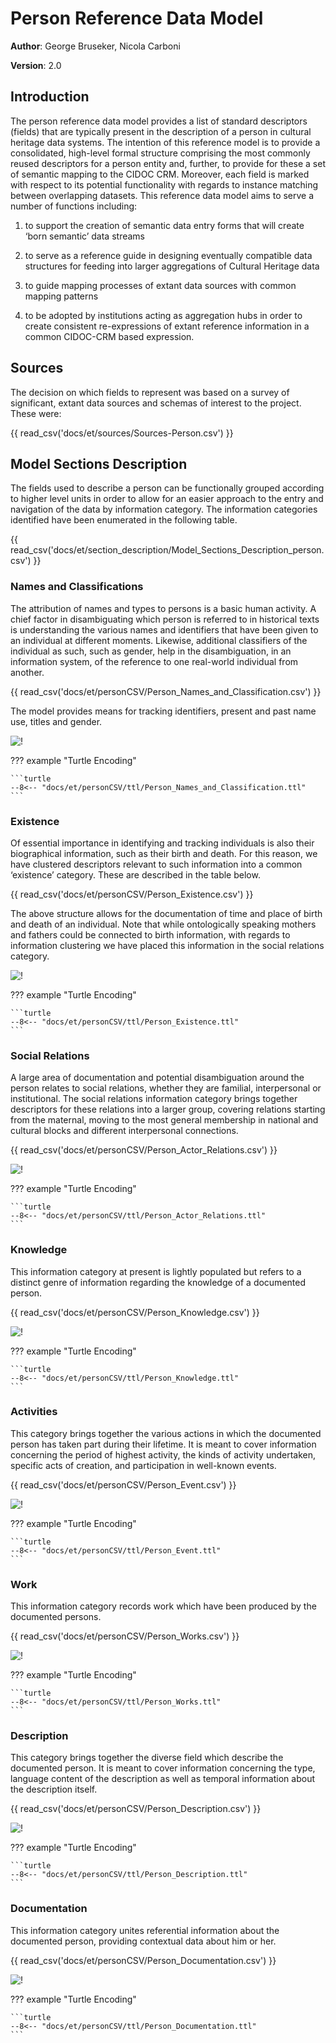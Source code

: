 # Person Reference Data Model

**Author**: George Bruseker, Nicola Carboni

**Version**: 2.0

## Introduction

The person reference data model provides a list of standard descriptors (fields) that are typically present in the description of a person in cultural heritage data systems. The intention of this reference model is to provide a consolidated, high-level formal structure comprising the most commonly reused descriptors for a person entity and, further, to provide for these a set of semantic mapping to the CIDOC CRM. Moreover, each field is marked with respect to its potential functionality with regards to instance matching between overlapping datasets. This reference data model aims to serve a number of functions including: 

1. to support the creation of semantic data entry forms that will create ‘born semantic’ data streams

2. to serve as a reference guide in designing eventually compatible data structures for feeding into larger aggregations of Cultural Heritage data

3. to guide mapping processes of extant data sources with common mapping patterns

4. to be adopted by institutions acting as aggregation hubs in order to create consistent re-expressions of extant reference information in a common CIDOC-CRM based expression.

## Sources

The decision on which fields to represent was based on a survey of significant, extant data sources and schemas of interest to the project. These were:

{{ read_csv('docs/et/sources/Sources-Person.csv') }}


## Model Sections Description

The fields used to describe a person can be functionally grouped according to higher level units in order to allow for an easier approach to the entry and navigation of the data by information category. The information categories identified have been enumerated in the following table.


{{ read_csv('docs/et/section_description/Model_Sections_Description_person.csv') }}



### Names and Classifications

The attribution of names and types to persons is a basic human activity. A chief factor in disambiguating which person is referred to in historical texts is understanding the various names and identifiers that have been given to an individual at different moments. Likewise, additional classifiers of the individual as such, such as gender, help in the disambiguation, in an information system, of the reference to one real-world individual from another.

{{ read_csv('docs/et/personCSV/Person_Names_and_Classification.csv') }}

The model provides means for tracking identifiers, present and past name use, titles and gender.

![!](personCSV/ttl/mmd/png/Person_Names_and_Classification.png)

??? example "Turtle Encoding"

	```turtle
	--8<-- "docs/et/personCSV/ttl/Person_Names_and_Classification.ttl"
	```



### Existence

Of essential importance in identifying and tracking individuals is also their biographical information, such as their birth and death. For this reason, we have clustered descriptors relevant to such information into a common ‘existence’ category. These are described in the table below.

{{ read_csv('docs/et/personCSV/Person_Existence.csv') }}


The above structure allows for the documentation of time and place of birth and death of an individual. Note that while ontologically speaking mothers and fathers could be connected to birth information, with regards to information clustering we have placed this information in the social relations category.

![!](personCSV/ttl/mmd/png/Person_Existence.png)

??? example "Turtle Encoding"

	```turtle
	--8<-- "docs/et/personCSV/ttl/Person_Existence.ttl"
	```




### Social Relations

A large area of documentation and potential disambiguation around the person relates to social relations, whether they are familial, interpersonal or institutional. The social relations information category brings together descriptors for these relations into a larger group, covering relations starting from the maternal, moving to the most general membership in national and cultural blocks and different interpersonal connections.

{{ read_csv('docs/et/personCSV/Person_Actor_Relations.csv') }}

![!](personCSV/ttl/mmd/png/Person_Actor_Relations.png)

??? example "Turtle Encoding"

	```turtle
	--8<-- "docs/et/personCSV/ttl/Person_Actor_Relations.ttl"
	```


### Knowledge

This information category at present is lightly populated but refers to a distinct genre of information regarding the knowledge of a documented person.

{{ read_csv('docs/et/personCSV/Person_Knowledge.csv') }}

![!](personCSV/ttl/mmd/png/Person_Knowledge.png)

??? example "Turtle Encoding"

	```turtle
	--8<-- "docs/et/personCSV/ttl/Person_Knowledge.ttl"
	```



### Activities

This category brings together the various actions in which the documented person has taken part during their lifetime. It is meant to cover information concerning the period of highest activity, the kinds of activity undertaken, specific acts of creation, and participation in well-known events.

{{ read_csv('docs/et/personCSV/Person_Event.csv') }}

![!](personCSV/ttl/mmd/png/Person_Event.png)

??? example "Turtle Encoding"

	```turtle
	--8<-- "docs/et/personCSV/ttl/Person_Event.ttl"
	```




### Work

This information category records work which have been produced by the documented persons.

{{ read_csv('docs/et/personCSV/Person_Works.csv') }}

![!](personCSV/ttl/mmd/png/Person_Works.png)

??? example "Turtle Encoding"

	```turtle
	--8<-- "docs/et/personCSV/ttl/Person_Works.ttl"
	```



### Description

This category brings together the diverse field which describe the documented person. It is meant to cover information concerning the type, language content of the description as well as temporal information about the description itself.


{{ read_csv('docs/et/personCSV/Person_Description.csv') }}

![!](personCSV/ttl/mmd/png/Person_Description.png)

??? example "Turtle Encoding"

	```turtle
	--8<-- "docs/et/personCSV/ttl/Person_Description.ttl"
	```



### Documentation

This information category unites referential information about the documented person, providing contextual data about him or her.

{{ read_csv('docs/et/personCSV/Person_Documentation.csv') }}

![!](personCSV/ttl/mmd/png/Person_Documentation.png)

??? example "Turtle Encoding"

	```turtle
	--8<-- "docs/et/personCSV/ttl/Person_Documentation.ttl"
	```




